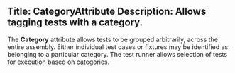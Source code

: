 Title: CategoryAttribute
Description: Allows tagging tests with a category.
---

The **Category** attribute allows tests to be grouped arbitrarily, across the entire assembly.
Either individual test cases or fixtures may be identified as belonging to a particular category.
The test runner allows selection of tests for execution based on categories.
